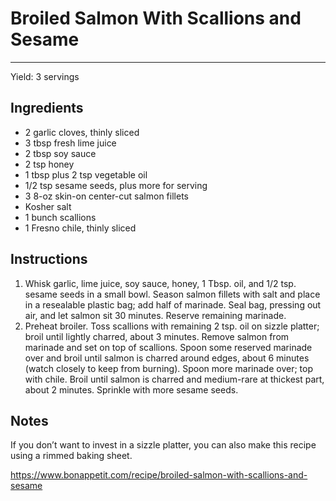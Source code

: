 # Broiled Salmon With Scallions and Sesame
---
Yield: 3 servings

## Ingredients
- 2 garlic cloves, thinly sliced
- 3 tbsp fresh lime juice
- 2 tbsp soy sauce
- 2 tsp honey
- 1 tbsp plus 2 tsp vegetable oil
- 1/2 tsp sesame seeds, plus more for serving
- 3 8-oz skin-on center-cut salmon fillets
- Kosher salt
- 1 bunch scallions
- 1 Fresno chile, thinly sliced

## Instructions
1. Whisk garlic, lime juice, soy sauce, honey, 1 Tbsp. oil, and 1/2 tsp. sesame seeds in a small bowl. Season salmon fillets with salt and place in a resealable plastic bag; add half of marinade. Seal bag, pressing out air, and let salmon sit 30 minutes. Reserve remaining marinade.
2. Preheat broiler. Toss scallions with remaining 2 tsp. oil on sizzle platter; broil until lightly charred, about 3 minutes. Remove salmon from marinade and set on top of scallions. Spoon some reserved marinade over and broil until salmon is charred around edges, about 6 minutes (watch closely to keep from burning). Spoon more marinade over; top with chile. Broil until salmon is charred and medium-rare at thickest part, about 2 minutes. Sprinkle with more sesame seeds.


## Notes
If you don’t want to invest in a sizzle platter, you can also make this recipe using a rimmed baking sheet.

https://www.bonappetit.com/recipe/broiled-salmon-with-scallions-and-sesame
